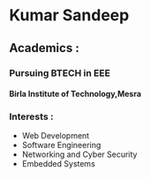 # Kumar Sandeep
## Academics :
### Pursuing BTECH in EEE
#### Birla Institute of Technology,Mesra 

### Interests : 
- Web Development
- Software Engineering
- Networking and Cyber Security
- Embedded Systems
